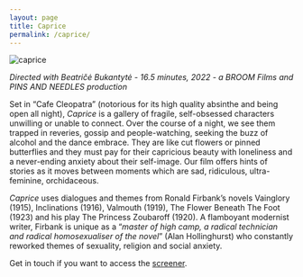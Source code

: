 ```yaml
---
layout: page
title: Caprice
permalink: /caprice/
---
```


![caprice](/images/A012_1.23.1.png)  
      
_Directed with Beatričė Bukantytė - 16.5 minutes, 2022 - a BROOM Films and PINS AND NEEDLES production_  

Set in “Cafe Cleopatra” (notorious for its high quality absinthe and being open all night), _Caprice_ is a gallery of fragile, self-obsessed characters unwilling or unable to connect. Over the course of a night, we see them trapped in reveries, gossip and people-watching, seeking the buzz of alcohol and the dance embrace. They are like cut flowers or pinned butterflies and they must pay for their capricious beauty with loneliness and a never-ending anxiety about their self-image. Our film offers hints of stories as it moves between moments which are sad, ridiculous, ultra-feminine, orchidaceous.  

_Caprice_ uses dialogues and themes from Ronald Firbank’s novels Vainglory (1915), Inclinations (1916), Valmouth (1919), The Flower Beneath The Foot (1923) and his play The Princess Zoubaroff (1920). A flamboyant modernist writer, Firbank is unique as a “_master of high camp, a radical technician and radical homosexualiser of the novel_” (Alan Hollinghurst) who constantly reworked themes of sexuality, religion and social anxiety.  
  
Get in touch if you want to access the [screener](https://vimeo.com/710463955).  
